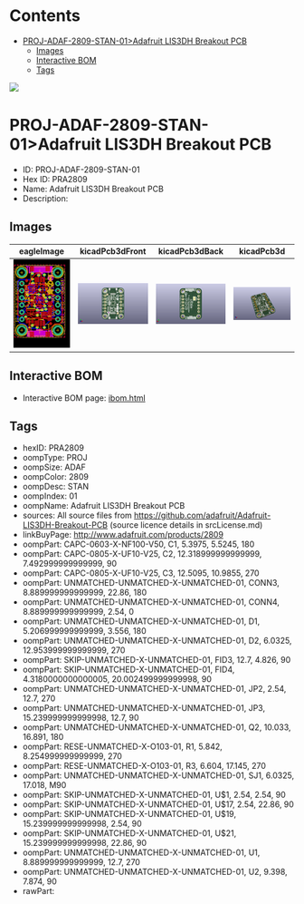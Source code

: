 



Contents
========

* [PROJ-ADAF-2809-STAN-01>Adafruit LIS3DH Breakout PCB](#proj-adaf-2809-stan-01adafruit-lis3dh-breakout-pcb)
	* [Images](#images)
	* [Interactive BOM](#interactive-bom)
	* [Tags](#tags)
  
![][im]
# PROJ-ADAF-2809-STAN-01>Adafruit LIS3DH Breakout PCB

- ID: PROJ-ADAF-2809-STAN-01
- Hex ID: PRA2809
- Name: Adafruit LIS3DH Breakout PCB
- Description: 

## Images
  
  

|eagleImage|kicadPcb3dFront|kicadPcb3dBack|kicadPcb3d|
| :---: | :---: | :---: | :---: |
|[![eagleImage](eagleImage_140.png)](eagleImage_600.png)|[![kicadPcb3dFront](kicadPcb3dFront_140.png)](kicadPcb3dFront_600.png)|[![kicadPcb3dBack](kicadPcb3dBack_140.png)](kicadPcb3dBack_600.png)|[![kicadPcb3d](kicadPcb3d_140.png)](kicadPcb3d_600.png)|

## Interactive BOM

- Interactive BOM page: [ibom.html](kicad/bom/ibom.html)

## Tags

- hexID: PRA2809
- oompType: PROJ
- oompSize: ADAF
- oompColor: 2809
- oompDesc: STAN
- oompIndex: 01
- oompName: Adafruit LIS3DH Breakout PCB
- sources: All source files from https://github.com/adafruit/Adafruit-LIS3DH-Breakout-PCB (source licence details in srcLicense.md)
- linkBuyPage: http://www.adafruit.com/products/2809
- oompPart: CAPC-0603-X-NF100-V50, C1, 5.3975, 5.5245, 180
- oompPart: CAPC-0805-X-UF10-V25, C2, 12.318999999999999, 7.492999999999999, 90
- oompPart: CAPC-0805-X-UF10-V25, C3, 12.5095, 10.9855, 270
- oompPart: UNMATCHED-UNMATCHED-X-UNMATCHED-01, CONN3, 8.889999999999999, 22.86, 180
- oompPart: UNMATCHED-UNMATCHED-X-UNMATCHED-01, CONN4, 8.889999999999999, 2.54, 0
- oompPart: UNMATCHED-UNMATCHED-X-UNMATCHED-01, D1, 5.206999999999999, 3.556, 180
- oompPart: UNMATCHED-UNMATCHED-X-UNMATCHED-01, D2, 6.0325, 12.953999999999999, 270
- oompPart: SKIP-UNMATCHED-X-UNMATCHED-01, FID3, 12.7, 4.826, 90
- oompPart: SKIP-UNMATCHED-X-UNMATCHED-01, FID4, 4.3180000000000005, 20.002499999999998, 90
- oompPart: UNMATCHED-UNMATCHED-X-UNMATCHED-01, JP2, 2.54, 12.7, 270
- oompPart: UNMATCHED-UNMATCHED-X-UNMATCHED-01, JP3, 15.239999999999998, 12.7, 90
- oompPart: UNMATCHED-UNMATCHED-X-UNMATCHED-01, Q2, 10.033, 16.891, 180
- oompPart: RESE-UNMATCHED-X-O103-01, R1, 5.842, 8.254999999999999, 270
- oompPart: RESE-UNMATCHED-X-O103-01, R3, 6.604, 17.145, 270
- oompPart: UNMATCHED-UNMATCHED-X-UNMATCHED-01, SJ1, 6.0325, 17.018, M90
- oompPart: SKIP-UNMATCHED-X-UNMATCHED-01, U$1, 2.54, 2.54, 90
- oompPart: SKIP-UNMATCHED-X-UNMATCHED-01, U$17, 2.54, 22.86, 90
- oompPart: SKIP-UNMATCHED-X-UNMATCHED-01, U$19, 15.239999999999998, 2.54, 90
- oompPart: SKIP-UNMATCHED-X-UNMATCHED-01, U$21, 15.239999999999998, 22.86, 90
- oompPart: UNMATCHED-UNMATCHED-X-UNMATCHED-01, U1, 8.889999999999999, 12.7, 270
- oompPart: UNMATCHED-UNMATCHED-X-UNMATCHED-01, U2, 9.398, 7.874, 90
- rawPart: 



[im]: kicadPcb3d_450.png
